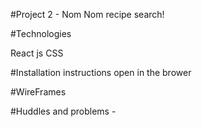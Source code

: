 #Project 2 - Nom Nom recipe search!


#Technologies

React js
CSS

#Installation instructions 
open in the brower




#WireFrames


#Huddles and problems -
